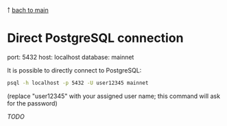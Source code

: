 ￪ [bach to main](00_main.md)


# Direct PostgreSQL connection

port: 5432
host: localhost
database: mainnet

It is possible to directly connect to PostgreSQL:

```sh
psql -h localhost -p 5432 -U user12345 mainnet
```
(replace "user12345" with your assigned user name; this command will ask for the password)

_TODO_